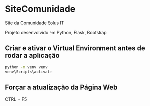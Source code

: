 # SiteComunidade
Site da Comunidade Solus IT

Projeto desenvolvido em Python, Flask, Bootstrap

## Criar e ativar o Virtual Environment antes de rodar a aplicação
```bash
python -m venv venv
venv\Scripts\activate
```

## Forçar a atualização da Página Web
CTRL + F5
